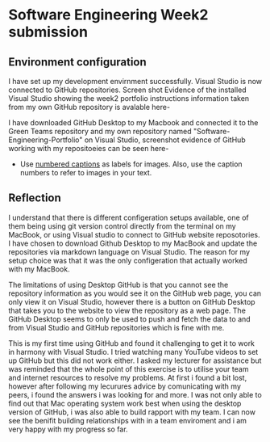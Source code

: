 ﻿# Software Engineering Week2 submission



## Environment configuration

  I have set up my development envirnment successfully. Visual Studio is now connected to GitHub repositories.
  Screen shot Evidence of the installed Visual Studio showing the week2 portfolio instructions information taken
  from my own GitHub repository is avalable here-

  I have downloaded GitHub Desktop to my Macbook and connected it to the Green Teams repository and my own
  repository named "Software-Engineering-Portfolio" on Visual Studio, screenshot evidence of GitHub working
  with my repositoeies can be seen here-


* Use [numbered captions](https://towardsdev.com/3-ways-to-add-a-caption-to-an-image-using-markdown-f2ca30562be6) 
  as labels for images. Also, use the caption numbers to refer to images in your text.



## Reflection

  I understand that there is different configeration setups available, one of them being using git version control
  directly from the terminal on my MacBook, or using Visual studio to connect to GitHub website reposotories.
  I have chosen to download Github Desktop to my MacBook and update the repositories via markdown language on
  Visual Studio. The reason for my setup choice was that it was the only configeration that actually worked with my
  MacBook.

  The limitations of using Desktop GitHub is that you cannot see the repository information as you would see it
  on the GitHub web page, you can only view it on Visual Studio, however there is a button on GitHub Desktop
  that takes you to the website to view the repository as a web page. The GitHub Desktop seems to only be used
  to push and fetch the data to and from Visual Studio and GitHub repositories which is fine with me.

  This is my first time using GitHub and found it challenging to get it to work in harmony with Visual Studio.
  I tried watching many YouTube videos to set up GitHub but this did not work either. I asked my lecturer for
  assistance but was reminded that the whole point of this exercise is to utilise your team and internet resources
  to resolve my problems. At first i found a bit lost, however after following my lecurures advice by comunicating
  with my peers, i found the answers i was looking for and more. I was not only able to find out that Mac operating
  system work best when using the desktop version of GitHub, i was also able to build rapport with my team. I can now
  see the benifit building relationships with in a team enviroment and i am very happy with my progress so far.
  